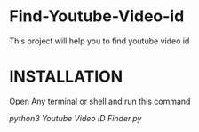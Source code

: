 # Find-Youtube-Video-id
This project will help you to find youtube video id 

# INSTALLATION

Open Any terminal or shell 
and run this command 

*python3 Youtube Video ID Finder.py*
